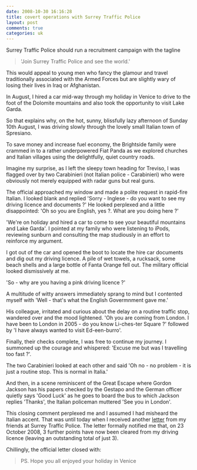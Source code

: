 ```yaml
---
date: 2008-10-30 16:16:28
title: covert operations with Surrey Traffic Police
layout: post
comments: true
categories: uk
---
```

Surrey Traffic Police should run a recruitment campaign with the tagline

> 'Join Surrey Traffic Police and see the world.'

This would appeal to young men who fancy the glamour and travel
traditionally associated with the Armed Forces but are slightly wary of
losing their lives in Iraq or Afghanistan.

In August, I hired a car mid-way through my holiday in Venice to drive
to the foot of the Dolomite mountains and also took the opportunity to
visit Lake Garda.

So that explains why, on the hot, sunny, blissfully lazy afternoon of
Sunday 10th August, I was driving slowly through the lovely small
Italian town of Spresiano.

To save money and increase fuel economy, the Brightside family were
crammed in to a rather underpowered Fiat Panda as we explored churches
and Italian villages using the delightfully, quiet country roads.

Imagine my surprise, as I left the sleepy town heading for Treviso, I
was flagged over by two Carabinieri (not Italian police - Carabinieri)
who were obviously not merely equipped with radar guns but real guns.

The official approached my window and made a polite request in
rapid-fire Italian. I looked blank and replied 'Sorry - Inglese - do you
want to see my driving licence and documents ?'
He looked perplexed and a little disappointed: 'Oh so you are English,
yes ?. What are you doing here ?'

'We're on holiday and hired a car to come to see your beautiful
mountains and Lake Garda'. I pointed at my family who were listening to
iPods, reviewing sunburn and consulting the map studiously in an effort
to reinforce my argument.

I got out of the car and opened the boot to locate the hire car
documents and dig out my driving licence. A pile of wet towels, a
rucksack, some beach shells and a large bottle of Fanta Orange fell out.
The military official looked dismissively at me.

'So - why are you having a pink driving licence ?'

A multitude of witty answers immediately sprang to mind but I contented
myself with 'Well - that's what the English Govermnment gave me.'

His colleague, irritated and curious about the delay on a routine
traffic stop, wandered over and the mood lightened. 'Oh you are coming
from London. I have been to London in 2005 - do you know Li-ches-ter
Square ?' followed by 'I have always wanted to visit Ed-een-burro'.

Finally, their checks complete, I was free to continue my journey. I
summoned up the courage and whispered: 'Excuse me but was I travelling
too fast ?'.

The two Carabinieri looked at each other and said 'Oh no - no problem -
it is just a routine stop. This is normal in Italia.'

And then, in a scene reminiscent of the Great Escape where Gordon
Jackson has his papers checked by the Gestapo and the German officer
quietly says 'Good Luck' as he goes to board the bus to which Jackson
replies 'Thanks', the Italian policeman muttered 'See you in London'.

This closing comment perplexed me and I assumed I had misheard the
Italian accent. That was until today when I received another
[letter](http://www.nbrightside.com/blog/2007/12/22/seasons-greetings/)
from my friends at Surrey Traffic Police. The letter formally notified
me that, on 23 October 2008, 3 further points have now been cleared from
my driving licence (leaving an outstanding total of just 3).

Chillingly, the official letter closed with:

> PS. Hope you all enjoyed your holiday in Venice

